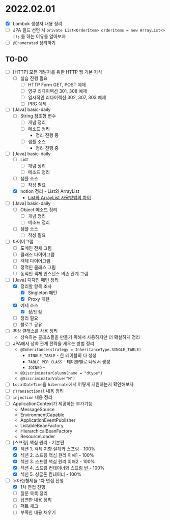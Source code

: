 # 2022.02.01

- [x] Lombok 생성자 내용 정리
- [ ] JPA 필드 선언 시 `private List<OrderItem> orderItems = new ArrayList<>();` 를 하는 이유를 알아보자
- [ ] `@Enumerated` 정리하기

## TO-DO

- [ ] [HTTP] 모든 개발자를 위한 HTTP 웹 기본 지식
	- [ ] 실습 진행 필요
		- [ ] HTTP Form GET, POST 예제
		- [ ] 영구 리다이렉션 301, 308 예제
		- [ ] 일시적인 리다이렉션 302, 307, 303 예제
		- [ ] PRG 예제
- [ ] [Java] basic-daily
	- [ ] String 참조형 변수
		- [ ] 개념 정리
		- [ ] 메소드 정리
			- 정리 진행 중
		- [ ] 샘플 소스
			- 정리 진행 중
- [ ] [Java] basic-daily
	- [ ] List
		- [ ] 개념 정리
		- [ ] 메소드 정리
	- [ ] 샘플 소스
		- [ ] 작성 필요
	- [x] notion 정리 - List와 ArrayList
		- [List와 ArrayList 사용방법의 차이](https://codeleesh.notion.site/List-ArrayList-62d090443f594aabbc4a6ea0048cb4b4)
- [ ] [Java] basic-daily
	- [ ] Object 메소드 정리
		- [ ] 개념 정리
		- [ ] 메소드 정리
	- [ ] 샘플 소스
		- [ ] 작성 필요
- [ ] 다이어그램
	- [ ] 도메인 전체 그림
	- [ ] 클래스 다이어그램
	- [ ] 객체 다이어그램
	- [ ] 정적인 클래스 그림
	- [ ] 동적인 객체 인스턴스 의존 관계 그림
- [ ] [Java] 디자인 패턴 정리
	- [x] 정리할 항목 조사
		- [x] Singleton 패턴
		- [x] Proxy 패턴
	- [x] 예제 소스
		- [x] 장/단점
	- [ ] 정리 필요
	- [ ] 블로그 공유
- [ ] 추상 클래스를 사용 정리
  - 상속하는 클래스들을 만들기 위해서 사용하지만 더 확실하게 정리
- [ ] JPA에서 상속 관계 전략을 세우는 방법 정리
  - `@Inheritance(strategy = InheritanceType.SINGLE_TABLE)`
    - `SINGLE_TABLE` - 한 테이블의 다 생성
    - `TABLE_PER_CLASS` - 테이블별로 나눠서 생성
    - `JOINED` -
  - `@DiscriminatorColumn(name = "dtype")`
  - `@DiscriminatorValue("M")`
- [ ] `LocalDateTime`을 `hibernate`에서 어떻게 지원하는지 확인해보자
- [ ] `@Transactional` 내용 정리
- [ ] `injection` 내용 정리
- [ ] ApplicationContext가 제공하는 부가기능
	- MessageSource
	- EnvironmentCapable
	- ApplicationEventPublisher
	- ListableBeanFactory
	- HierarchicalBeanFactory
	- ResourceLoader
- [ ] [스프링] 핵심 원리 - 기본편
	- [x] 섹션 1. 객체 지향 설계와 스프링 - 100%
	- [x] 섹션 2. 스프링 핵심 원리 이해1 - 100%
	- [x] 섹션 3. 스프링 핵심 원리 이해2 - 100%
	- [X] 섹션 4. 스프링 컨테이너와 스프링 빈 - 100%
	- [X] 섹션 5. 싱글톤 컨테이너 - 100%
- [ ] 우아한형제들 1차 면접 진행
	- [x] 1차 면접 진행
	- [ ] 질문 목록 정리
	- [ ] 답변한 내용 정리
	- [ ] 팩트 체크
	- [ ] 부족한 내용 채우기
